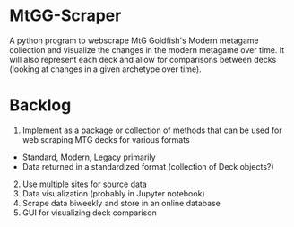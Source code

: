 # MtGG-Scraper
A python program to webscrape MtG Goldfish's Modern metagame collection and visualize the changes in the modern metagame over time. It will also represent each deck and allow for comparisons between decks (looking at changes in a given archetype over time).

# Backlog
1) Implement as a package or collection of methods that can be used for web scraping MTG decks for various formats
  - Standard, Modern, Legacy primarily
  - Data returned in a standardized format (collection of Deck objects?)
2) Use multiple sites for source data
3) Data visualization (probably in Jupyter notebook)
4) Scrape data biweekly and store in an online database
5) GUI for visualizing deck comparison
